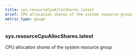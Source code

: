 ```yaml
---
title: sys.resourceCpuAllocShares.latest
brief: CPU allocation shares of the system resource group
metric_type: gauge
---
```

### sys.resourceCpuAllocShares.latest

CPU allocation shares of the system resource group